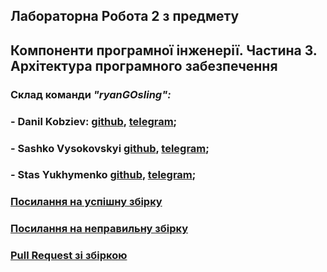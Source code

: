 ## Лабораторна Робота 2 з предмету
## Компоненти програмної інженерії. Частина 3. Архітектура програмного забезпечення

### Склад команди ***"ryanGOsling":***

### - Danil Kobziev: [github](https://github.com/thent1), [telegram](https://t.me/Sevenpointnine);
### - Sashko Vysokovskyi [github](https://github.com/v-jester), [telegram](https://t.me/VJester);
### - Stas Yukhymenko [github](https://github.com/stasyukhymenko), [telegram](https://t.me/stas_yukhymenko);

### [Посилання на успішну збірку](https://github.com/thent1/GoLab2/actions/runs/8381137619)
### [Посилання на неправильну збірку](https://github.com/thent1/GoLab2/actions/runs/8381125973)
### [Pull Request зі збіркою](https://github.com/thent1/GoLab2/pull/3)